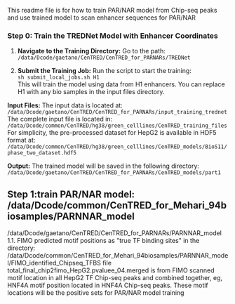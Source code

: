 This readme file is for how to train PAR/NAR model from Chip-seq peaks and use trained model to scan enhancer sequences for PAR/NAR
### Step 0: Train the TREDNet Model with Enhancer Coordinates

1. **Navigate to the Training Directory:**
   Go to the path:  
   `/data/Dcode/gaetano/CenTRED/CenTRED_for_PARNARs/TREDNet`

2. **Submit the Training Job:**
   Run the script to start the training:  
   `sh submit_local_jobs.sh H1`  
   This will train the model using data from H1 enhancers. You can replace H1 with any bio samples in the input files directory.

**Input Files:**
   The input data is located at:  
   `/data/Dcode/gaetano/CenTRED/CenTRED_for_PARNARs/input_training_trednet`  
   The complete input file is located in: 
   `/data/Dcode/common/CenTRED/hg38/green_celllines/CenTRED_training_files`
   For simplicity, the pre-processed dataset for HepG2 is available in HDF5 format at:  
   `/data/Dcode/common/CenTRED/hg38/green_celllines/CenTRED_models/BioS11/phase_two_dataset.hdf5`

**Output:**
   The trained model will be saved in the following directory:  
   `/data/Dcode/gaetano/CenTRED/CenTRED_for_PARNARs/CenTRED_models/part1`

## Step 1:train PAR/NAR model: /data/Dcode/common/CenTRED_for_Mehari_94biosamples/PARNNAR_model
/data/Dcode/gaetano/CenTRED/CenTRED_for_PARNARs/PARNNAR_model
	1.1. FIMO predicted motif positions as "true TF binding sites" in the directory: 
	/data/Dcode/common/CenTRED_for_Mehari_94biosamples/PARNNAR_model/FIMO_identified_Chipseq_TFBS
	file total_final_chip2fimo_HepG2.pvaluee_04.merged is from FIMO scanned motif location in 
	all HepG2 TF Chip-seq peaks and combined together, 
	eg, HNF4A motif position located in HNF4A Chip-seq peaks. 
	These motif locations will be the positive sets for PAR/NAR model training
 